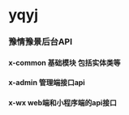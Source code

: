 # yqyj

### 豫情豫景后台API


#### x-common 基础模块 包括实体类等

#### x-admin 管理端接口api

#### x-wx  web端和小程序端的api接口